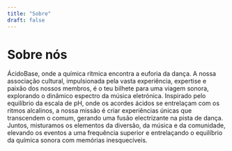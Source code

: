 ```yaml
---
title: "Sobre"
draft: false
---
```


# Sobre nós

ÁcidoBase, onde a química rítmica encontra a euforia da dança. A nossa associação cultural, impulsionada pela vasta experiência, expertise e paixão dos nossos membros, é o teu bilhete para uma viagem sonora, explorando o dinâmico espectro da música eletrónica. Inspirado pelo equilíbrio da escala de pH, onde os acordes ácidos se entrelaçam com os ritmos alcalinos, a nossa missão é criar experiências únicas que transcendem o comum, gerando uma fusão electrizante na pista de dança. Juntos, misturamos os elementos da diversão, da música e da comunidade, elevando os eventos a uma frequência superior e entrelaçando o equilíbrio da química sonora com memórias inesquecíveis.